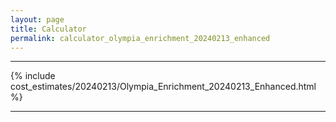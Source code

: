 ```yaml
---
layout: page
title: Calculator
permalink: calculator_olympia_enrichment_20240213_enhanced
---
```


___

{% include cost_estimates/20240213/Olympia_Enrichment_20240213_Enhanced.html %}

___

